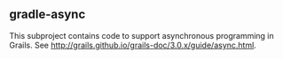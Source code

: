 ## gradle-async

This subproject contains code to support asynchronous programming in Grails.  See http://grails.github.io/grails-doc/3.0.x/guide/async.html.
